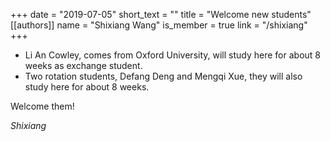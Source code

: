 +++
date = "2019-07-05"
short_text = ""
title = "Welcome new students"
[[authors]]
    name = "Shixiang Wang"
    is_member = true
    link = "/shixiang"
+++


* Li An Cowley, comes from Oxford University, will study here for about 8 weeks as exchange student.
* Two rotation students, Defang Deng and Mengqi Xue, they will also study here for about 8 weeks.

Welcome them!

*Shixiang*